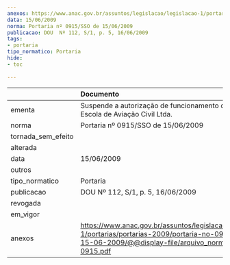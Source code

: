 ```yaml
---
anexos: https://www.anac.gov.br/assuntos/legislacao/legislacao-1/portarias/portarias-2009/portaria-no-0915-sso-de-15-06-2009/@@display-file/arquivo_norma/PA2009-0915.pdf
data: 15/06/2009
norma: Portaria nº 0915/SSO de 15/06/2009
publicacao: DOU  Nº 112, S/1, p. 5, 16/06/2009
tags:
- portaria
tipo_normatico: Portaria
hide: 
- toc 
 
---
```


|                    | Documento                                                                                                                                                         |
|:-------------------|:------------------------------------------------------------------------------------------------------------------------------------------------------------------|
| ementa             | Suspende a autorização de funcionamento da Dreifly Escola de Aviação Civil Ltda.                                                                                  |
| norma              | Portaria nº 0915/SSO de 15/06/2009                                                                                                                                |
| tornada_sem_efeito |                                                                                                                                                                   |
| alterada           |                                                                                                                                                                   |
| data               | 15/06/2009                                                                                                                                                        |
| outros             |                                                                                                                                                                   |
| tipo_normatico     | Portaria                                                                                                                                                          |
| publicacao         | DOU  Nº 112, S/1, p. 5, 16/06/2009                                                                                                                                |
| revogada           |                                                                                                                                                                   |
| em_vigor           |                                                                                                                                                                   |
| anexos             | https://www.anac.gov.br/assuntos/legislacao/legislacao-1/portarias/portarias-2009/portaria-no-0915-sso-de-15-06-2009/@@display-file/arquivo_norma/PA2009-0915.pdf |